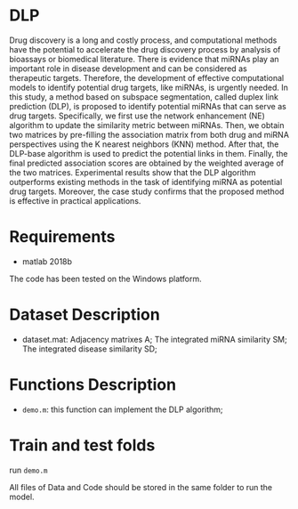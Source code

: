 # DLP
Drug discovery is a long and costly process, and computational methods have the potential to accelerate the drug discovery process by analysis of bioassays or biomedical literature. There is evidence that miRNAs play an important role in disease development and can be considered as therapeutic targets. Therefore, the development of effective computational models to identify potential drug targets, like miRNAs, is urgently needed. In this study, a method based on subspace segmentation, called duplex link prediction (DLP), is proposed to identify potential miRNAs that can serve as drug targets. Specifically, we first use the network enhancement (NE) algorithm to update the similarity metric between miRNAs. Then, we obtain two matrices by pre-filling the association matrix from both drug and miRNA perspectives using the K nearest neighbors (KNN) method. After that, the DLP-base algorithm is used to predict the potential links in them. Finally, the final predicted association scores are obtained by the weighted average of the two matrices. Experimental results show that the DLP algorithm outperforms existing methods in the task of identifying miRNA as potential drug targets.  Moreover, the case study confirms that the proposed method is effective in practical applications.

# Requirements
* matlab 2018b

The code has been tested on the Windows platform.

# Dataset Description
* dataset.mat: Adjacency matrixes A; The integrated miRNA similarity SM; The integrated disease similarity SD;

# Functions Description
* ```demo.m```: this function can implement the DLP algorithm;

# Train and test folds

run ```demo.m```

All files of Data and Code should be stored in the same folder to run the model.
